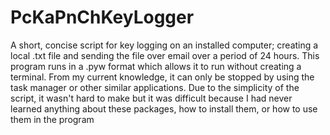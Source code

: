 # PcKaPnChKeyLogger
A short, concise script for key logging on an installed computer; creating a local .txt file and sending the file over email over a period of 24 hours. This program runs in a .pyw format which allows it to run without creating a terminal. From my current knowledge, it can only be stopped by using the task manager or other similar applications. Due to the simplicity of the script, it wasn't hard to make but it was difficult because I had never learned anything about these packages, how to install them, or how to use them in the program
